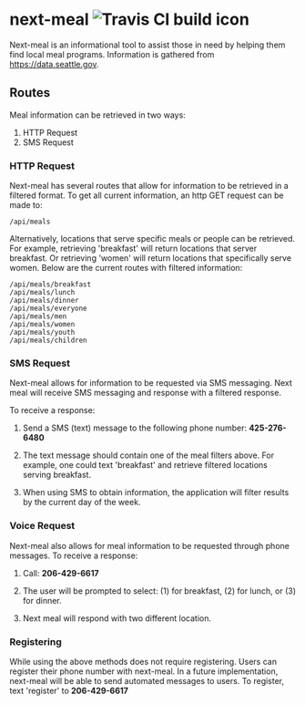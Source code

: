 # next-meal ![Travis CI build icon](https://travis-ci.org/Next-Meal/next-meal.svg?branch=master)

Next-meal is an informational tool to assist those in need by helping them find local meal programs.
Information is gathered from <https://data.seattle.gov>.

## Routes

Meal information can be retrieved in two ways:
  1. HTTP Request
  2. SMS Request

### HTTP Request

Next-meal has several routes that allow for information to be retrieved in a filtered format.
To get all current information, an http GET request can be made to:

```
/api/meals
```

Alternatively, locations that serve specific meals or people can be retrieved.
For example, retrieving 'breakfast' will return locations that server breakfast. Or retrieving 'women' will return locations that specifically serve women.  Below are the current routes with filtered information:

```
/api/meals/breakfast
/api/meals/lunch
/api/meals/dinner
/api/meals/everyone
/api/meals/men
/api/meals/women
/api/meals/youth
/api/meals/children
```

### SMS Request

Next-meal allows for information to be requested via SMS messaging. Next meal will receive SMS messaging and response with a filtered response.

To receive a response:

  1. Send a SMS (text) message to the following phone number:
        **425-276-6480**

  2. The text message should contain one of the meal filters above.  For example, one could text 'breakfast' and retrieve filtered locations serving breakfast.

  3. When using SMS to obtain information, the application will filter results by the current day of the week.

### Voice Request

Next-meal also allows for meal information to be requested through phone messages.  To receive a response:

  1. Call: **206-429-6617**

  2. The user will be prompted to select: (1) for breakfast, (2) for lunch, or (3) for dinner.

  3. Next meal will respond with two different location.

### Registering

While using the above methods does not require registering.  Users can register their phone number with next-meal.  In a future implementation, next-meal will be able to send automated messages to users.  To register, text 'register' to **206-429-6617**
